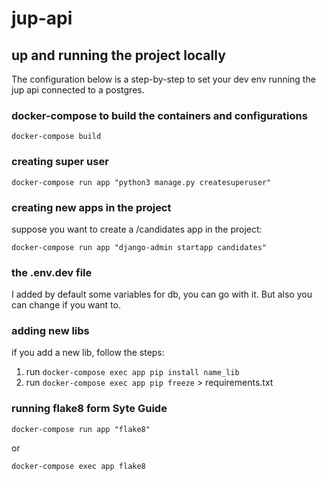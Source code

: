 # jup-api

## up and running the project locally
The configuration below is a step-by-step to set your dev env running the jup api connected to a postgres.


### docker-compose to build the containers and configurations
`docker-compose build`

### creating super user
`docker-compose run app "python3 manage.py createsuperuser"`


### creating new apps in the project

suppose you want to create a /candidates app in the project:

`docker-compose run app "django-admin startapp candidates"`

### the .env.dev file

I added by default some variables for db, you can go with it. But also you can change if you want to.

### adding new libs

if you add a new lib, follow the steps:
  1. run `docker-compose exec app pip install name_lib`
  2. run `docker-compose exec app pip freeze` > requirements.txt 
  

### running flake8 form Syte Guide

`docker-compose run app "flake8"`

or

`docker-compose exec app flake8`
